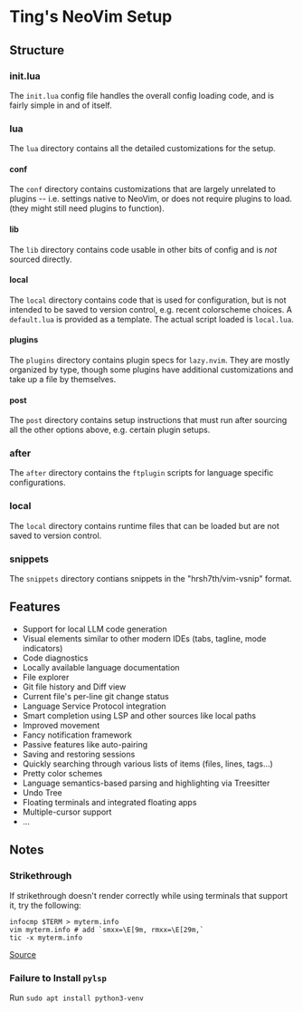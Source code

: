 # Ting's NeoVim Setup

## Structure

### init.lua

The `init.lua` config file handles the overall config loading code, and is
fairly simple in and of itself.

### lua

The `lua` directory contains all the detailed customizations for the setup.

#### conf

The `conf` directory contains customizations that are largely unrelated to
plugins -- i.e. settings native to NeoVim, or does not require plugins to load.
(they might still need plugins to function).

#### lib

The `lib` directory contains code usable in other bits of config and is _not_
sourced directly.

#### local

The `local` directory contains code that is used for configuration, but is not
intended to be saved to version control, e.g. recent colorscheme choices. A
`default.lua` is provided as a template. The actual script loaded is
`local.lua`.

#### plugins

The `plugins` directory contains plugin specs for `lazy.nvim`. They are mostly
organized by type, though some plugins have additional customizations and take
up a file by themselves.

#### post

The `post` directory contains setup instructions that must run after sourcing
all the other options above, e.g. certain plugin setups.

### after

The `after` directory contains the `ftplugin` scripts for language specific
configurations.

### local

The `local` directory contains runtime files that can be loaded but are not
saved to version control.

### snippets

The `snippets` directory contians snippets in the "hrsh7th/vim-vsnip" format.

## Features

- Support for local LLM code generation
- Visual elements similar to other modern IDEs (tabs, tagline, mode indicators)
- Code diagnostics
- Locally available language documentation
- File explorer
- Git file history and Diff view
- Current file's per-line git change status
- Language Service Protocol integration
- Smart completion using LSP and other sources like local paths
- Improved movement
- Fancy notification framework
- Passive features like auto-pairing
- Saving and restoring sessions
- Quickly searching through various lists of items (files, lines, tags...)
- Pretty color schemes
- Language semantics-based parsing and highlighting via Treesitter
- Undo Tree
- Floating terminals and integrated floating apps
- Multiple-cursor support
- ...

## Notes

### Strikethrough

If strikethrough doesn't render correctly while using terminals that support it,
try the following:

```
infocmp $TERM > myterm.info
vim myterm.info # add `smxx=\E[9m, rmxx=\E[29m,`
tic -x myterm.info
```

[Source](https://github.com/neovim/neovim/discussions/24346#discussioncomment-9197378)

### Failure to Install `pylsp`

Run `sudo apt install python3-venv`
